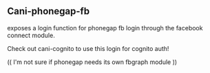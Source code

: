 Cani-phonegap-fb
---

exposes a login function for phonegap fb login through the facebook connect module.

Check out cani-cognito to use this login for cognito auth!

(( I'm not sure if phonegap needs its own fbgraph module ))